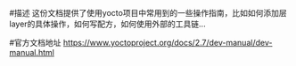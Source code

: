 #描述
这份文档提供了使用yocto项目中常用到的一些操作指南，比如如何添加层layer的具体操作，如何写配方，如何使用外部的工具链...

#官方文档地址
https://www.yoctoproject.org/docs/2.7/dev-manual/dev-manual.html
